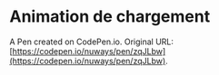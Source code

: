 # Animation de chargement

A Pen created on CodePen.io. Original URL: [https://codepen.io/nuways/pen/zqJLbw](https://codepen.io/nuways/pen/zqJLbw).

